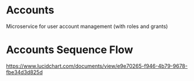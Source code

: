 # Accounts
Microservice for user account management (with roles and grants)

# Accounts Sequence Flow
https://www.lucidchart.com/documents/view/e9e70265-f946-4b79-9678-fbe34d3d825d
